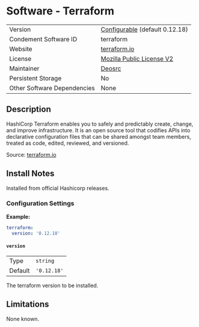 # Software - Terraform

|                             |                                                                                         |
| --------------------------- | --------------------------------------------------------------------------------------- |
| Version                     | [Configurable](#version) (default 0.12.18)                                               |
| Condement Software ID       | terraform                                                                               |
| Website                     | [terraform.io](https://www.terraform.io/)                                               |
| License                     | [Mozilla Public License V2](https://github.com/hashicorp/terraform/blob/master/LICENSE) |
| Maintainer                  | [Deosrc](https://github.com/deosrc)                                                     |
| Persistent Storage          | No                                                                                      |
| Other Software Dependencies | None                                                                                    |

## Description

HashiCorp Terraform enables you to safely and predictably create, change, and improve infrastructure. It is an open
source tool that codifies APIs into declarative configuration files that can be shared amongst team members, treated as
code, edited, reviewed, and versioned.

Source: [terraform.io](https://www.terraform.io/)

## Install Notes

Installed from official Hashicorp releases.

### Configuration Settings

**Example:**

```yaml
terraform:
  version: '0.12.18'
```

#### `version`

|         |            |
| ------- | ---------- |
| Type    | `string`   |
| Default | `'0.12.18'` |

The terraform version to be installed.

## Limitations

None known.
